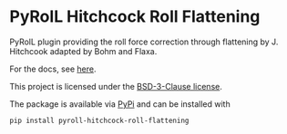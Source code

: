 # PyRolL Hitchcock Roll Flattening

PyRolL plugin providing the roll force correction through flattening by J. Hitchcook adapted by Bohm and Flaxa.

For the docs, see [here](docs/docs.pdf).

This project is licensed under the [BSD-3-Clause license](LICENSE).

The package is available via [PyPi](https://pypi.org/project/pyroll-hitchcook-roll-flattening/) and can be installed with
    
    pip install pyroll-hitchcock-roll-flattening

